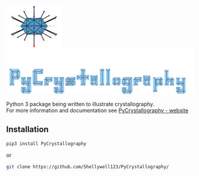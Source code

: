 <p float="middle">
  <img src="PyCrystallography/Images/face_normals_tetrakis-transparent.gif" width="150" />
  <img src="PyCrystallography/Images/Logo.png" width="650" />
</p>

Python 3 package being written to illustrate crystallography.\
For more information and documentation see [PyCrystallography - website](https://shellywell123.github.io/PyCrystallography/index.html)

## Installation
```bash
pip3 install PyCrystallography
```

or

```bash
git clone https://github.com/Shellywell123/PyCrystallography/
```
